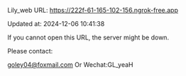 Lily_web URL: https://222f-61-165-102-156.ngrok-free.app

Updated at: 2024-12-06 10:41:38

If you cannot open this URL, the server might be down.

Please contact: 

goley04@foxmail.com Or Wechat:GL_yeaH